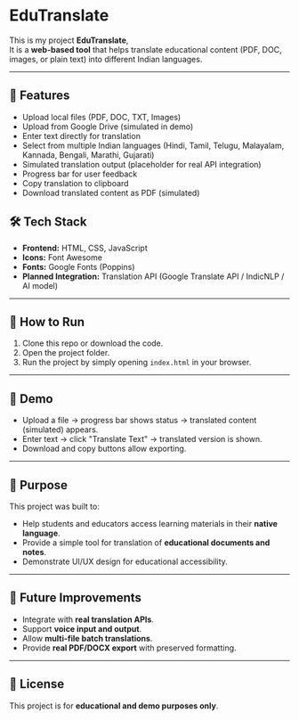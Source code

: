# EduTranslate 

This is my project **EduTranslate**,  
It is a **web-based tool** that helps translate educational content (PDF, DOC, images, or plain text) into different Indian languages.  

---

## 🚀 Features
- Upload local files (PDF, DOC, TXT, Images)  
- Upload from Google Drive (simulated in demo)  
- Enter text directly for translation  
- Select from multiple Indian languages (Hindi, Tamil, Telugu, Malayalam, Kannada, Bengali, Marathi, Gujarati)  
- Simulated translation output (placeholder for real API integration)  
- Progress bar for user feedback  
- Copy translation to clipboard  
- Download translated content as PDF (simulated)  
 



## 🛠️ Tech Stack
- **Frontend:** HTML, CSS, JavaScript  
- **Icons:** Font Awesome  
- **Fonts:** Google Fonts (Poppins)  
- **Planned Integration:** Translation API (Google Translate API / IndicNLP / AI model)  

---

## 📂 How to Run
1. Clone this repo or download the code.  
2. Open the project folder.  
3. Run the project by simply opening `index.html` in your browser.  

---

## 📸 Demo
- Upload a file → progress bar shows status → translated content (simulated) appears.  
- Enter text → click "Translate Text" → translated version is shown.  
- Download and copy buttons allow exporting.  

---

## 🎯 Purpose
This project was built to:  
- Help students and educators access learning materials in their **native language**.  
- Provide a simple tool for translation of **educational documents and notes**.  
- Demonstrate UI/UX design for educational accessibility.  

---

## 🔮 Future Improvements
- Integrate with **real translation APIs**.  
- Support **voice input and output**.  
- Allow **multi-file batch translations**.  
- Provide **real PDF/DOCX export** with preserved formatting.  

---

## 📜 License
This project is for **educational and demo purposes only**.  
